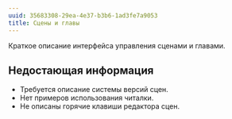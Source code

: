 ```yaml
---
uuid: 35683308-29ea-4e37-b3b6-1ad3fe7a9053
title: Сцены и главы
---
```


Краткое описание интерфейса управления сценами и главами.

## Недостающая информация

- Требуется описание системы версий сцен.
- Нет примеров использования читалки.
- Не описаны горячие клавиши редактора сцен.
